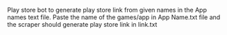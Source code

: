 Play store bot to generate play store link from given names in the App names text file.
Paste the name of the games/app in App Name.txt file and the scraper should generate play store link in link.txt
